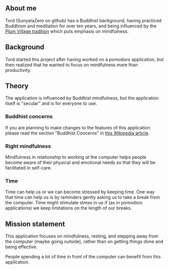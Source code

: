 
## About me

Tord (SunyataZero on github) has a Buddhist background, having practiced Buddhism and meditation for over ten years, and being influenced by the [Plum Village tradition](https://plumvillage.org/) which puts emphasis on mindfulness.


## Background

Tord started this project after having worked on a pomodoro application, but then realized that he wanted to focus on mindfulness more than productivity.

## Theory

The application is influenced by Buddhist mindfulness, but the application itself is "secular" and is for everyone to use.

### Buddhist concerns

If you are planning to make changes to the features of this application please read the section "Buddhist Concerns" in [this Wikipedia article](https://en.wikipedia.org/wiki/Mindfulness_and_technology).

### Right mindfulness

Mindfulness in relationship to working at the computer helps people become aware of their physical and emotional needs so that they will be facilitated in self-care. 

### Time

Time can help us or we can become stressed by keeping time. One way that time can help us is by reminders gently asking us to take a break from the computer. Time might stimulate stress in us if (as in pomodoro applications) we keep limitations on the length of our breaks. 


## Mission statement

This application focuses on mindfulness, resting, and stepping away from the computer (maybe going outside), rather than on getting things done and being effective.

People spending a lot of time in front of the computer can benefit from this application.
